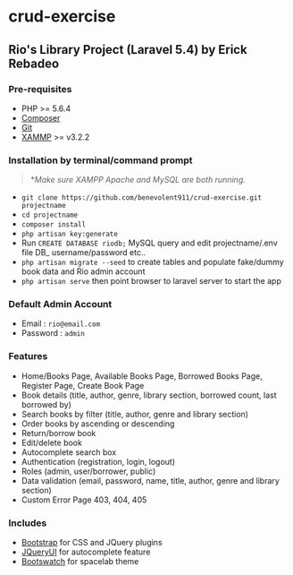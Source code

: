 # crud-exercise
## Rio's Library Project (Laravel 5.4) by Erick Rebadeo

### Pre-requisites
* PHP >= 5.6.4
* [Composer](https://getcomposer.org/)
* [Git](https://git-scm.com/book/en/v2/Getting-Started-Installing-Git)
* [XAMMP](https://www.apachefriends.org/download.html) >= v3.2.2

### Installation by terminal/command prompt
 >**Make sure XAMPP Apache and MySQL are both running.*

* ```git clone https://github.com/benevolent911/crud-exercise.git projectname ```
* ```cd projectname ```
* ```composer install ```
* ```php artisan key:generate ```
* Run `CREATE DATABASE riodb;` MySQL query and edit projectname/.env file DB_ username/password etc..
* ```php artisan migrate --seed``` to create tables and populate fake/dummy book data and Rio admin account
* ```php artisan serve``` then point browser to laravel server to start the app

### Default Admin Account
* Email : ```rio@email.com```
* Password : ```admin```

### Features

* Home/Books Page, Available Books Page, Borrowed Books Page, Register Page, Create Book Page
* Book details (title, author, genre, library section, borrowed count, last borrowed by)
* Search books by filter (title, author, genre and library section)
* Order books by ascending or descending
* Return/borrow book
* Edit/delete book
* Autocomplete search box
* Authentication (registration, login, logout)
* Roles (admin, user/borrower, public)
* Data validation (email, password, name, title, author, genre and library section)
* Custom Error Page 403, 404, 405

### Includes
* [Bootstrap](https://pages.github.com/) for CSS and JQuery plugins
* [JQueryUI](http://jqueryui.com/download/) for autocomplete feature
* [Bootswatch](https://bootswatch.com/) for spacelab theme 

